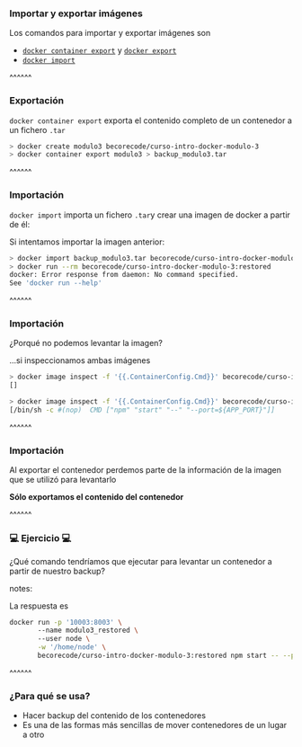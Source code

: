 ### Importar y exportar imágenes

Los comandos para importar y exportar imágenes son

* [`docker container export`](https://docs.docker.com/engine/reference/commandline/container_export/) y [`docker export`](https://docs.docker.com/engine/reference/commandline/export/)
* [`docker import`](https://docs.docker.com/engine/reference/commandline/import/)


^^^^^^

 ### Exportación

`docker container export` exporta el contenido completo de un contenedor a un fichero `.tar`

```bash
> docker create modulo3 becorecode/curso-intro-docker-modulo-3
> docker container export modulo3 > backup_modulo3.tar
```

^^^^^^

### Importación 

`docker import` importa un fichero `.tar`y crear una imagen de docker a partir de él:

Si intentamos importar la imagen anterior:

```bash
> docker import backup_modulo3.tar becorecode/curso-intro-docker-modulo-3:restored
> docker run --rm becorecode/curso-intro-docker-modulo-3:restored
docker: Error response from daemon: No command specified.
See 'docker run --help'
```

^^^^^^
### Importación 

¿Porqué no podemos levantar la imagen?

...si inspeccionamos ambas imágenes

```bash
> docker image inspect -f '{{.ContainerConfig.Cmd}}' becorecode/curso-intro-docker-modulo-3:restored
[]

> docker image inspect -f '{{.ContainerConfig.Cmd}}' becorecode/curso-intro-docker-modulo-3:latest
[/bin/sh -c #(nop)  CMD ["npm" "start" "--" "--port=${APP_PORT}"]]
```

^^^^^^
### Importación 

Al exportar el contenedor perdemos parte de la información de la imagen que se utilizó para levantarlo

**Sólo exportamos el contenido
del contenedor**

^^^^^^
### 💻 Ejercicio 💻

¿Qué comando tendríamos que ejecutar para levantar un contenedor a partir de nuestro backup?

notes:

La respuesta es

```bash
docker run -p '10003:8003' \ 
       --name modulo3_restored \ 
       --user node \
       -w '/home/node' \
       becorecode/curso-intro-docker-modulo-3:restored npm start -- --port=8003
```

^^^^^^

### ¿Para qué se usa?

* Hacer backup del contenido de los contenedores
* Es una de las formas más sencillas de mover contenedores de un lugar a otro